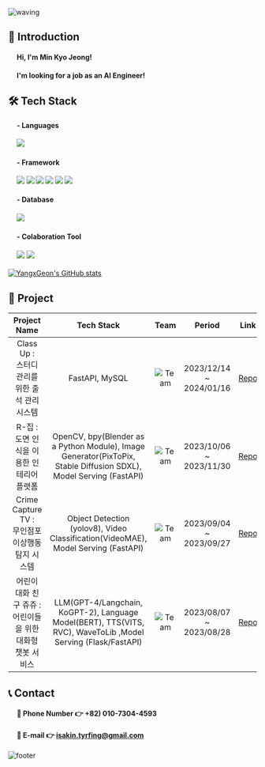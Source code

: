 ![waving](https://capsule-render.vercel.app/api?type=waving&height=200&color=47A4FA&text=Hello!%20I%27m%20Minkyo&fontSize=50&fontAlign=50&fontAlignY=35)
## 👋 Introduction 
 
#### &emsp; Hi, I'm Min Kyo Jeong!
#### &emsp; I'm looking for a job as an AI Engineer!


## 🛠 Tech Stack
#### &emsp; - Languages
#### &emsp; <img src="https://img.shields.io/badge/python-3776AB?style=for-the-badge&logo=python&logoColor=white">
#### &emsp; - Framework
#### &emsp; <img src="https://img.shields.io/badge/pytorch-EE4C2C?style=for-the-badge&logo=pytorch&logoColor=white"> <img src="https://img.shields.io/badge/langchain-EC1C24?style=for-the-badge&logo=langchain&logoColor=white"> <img src="https://img.shields.io/badge/opencv-5C3EE8?style=for-the-badge&logo=opencv&logoColor=white"> <img src="https://img.shields.io/badge/yolov8-00FFFF?style=for-the-badge&logo=yolo&logoColor=white"> <img src="https://img.shields.io/badge/flask-000000?style=for-the-badge&logo=flask&logoColor=white"> <img src="https://img.shields.io/badge/fastAPI-009688?style=for-the-badge&logo=fastAPI&logoColor=white">
#### &emsp; - Database
#### &emsp; <img src="https://img.shields.io/badge/mysql-4479A1?style=for-the-badge&logo=mysql&logoColor=white"> 

#### &emsp; - Colaboration Tool
#### &emsp; <img src="https://img.shields.io/badge/github-181717?style=for-the-badge&logo=github&logoColor=white"> <img src="https://img.shields.io/badge/git-F05032?style=for-the-badge&logo=git&logoColor=white"> 

[![YangxGeon's GitHub stats](https://github-readme-stats.vercel.app/api?username=Minkyodev&show_icons=true&theme=radical&count_private=true)](https://github.com/anuraghazra/github-readme-stats)

## 📃 Project

|Project Name|Tech Stack|Team|Period|Link|
|:---:|:---:|:---:|:---:|:---:|
|Class Up : <br>스터디 관리를 위한 출석 관리 시스템| FastAPI, MySQL | ![Team](https://img.shields.io/badge/Team-red) | 2023/12/14 ~ 2024/01/16| [Repo](https://github.com/MinkyoJeong1/Class-Up)|
|R-집 : <br>도면 인식을 이용한 인테리어 플랫폼| OpenCV, bpy(Blender as a Python Module), Image Generator(PixToPix, Stable Diffusion SDXL), Model Serving (FastAPI) | ![Team](https://img.shields.io/badge/Team-red) | 2023/10/06 ~ 2023/11/30| [Repo](https://github.com/MinkyoJeong1/R-zipp)|
|Crime Capture TV : <br>무인점포 이상행동 탐지 시스템| Object Detection (yolov8), Video Classification(VideoMAE), Model Serving (FastAPI) | ![Team](https://img.shields.io/badge/Team-red) | 2023/09/04 ~ 2023/09/27| [Repo](https://github.com/MinkyoJeong1/Crime-capture-tv)|
|어린이 대화 친구 쥬쥬 : <br>어린이들을 위한 대화형 챗봇 서비스| LLM(GPT-4/Langchain, KoGPT-2), Language Model(BERT), TTS(VITS, RVC), WaveToLib ,Model Serving (Flask/FastAPI) | ![Team](https://img.shields.io/badge/Team-red) | 2023/08/07 ~ 2023/08/28| [Repo](https://github.com/MinkyoJeong1/JUJU)|


## 📞 Contact
#### &emsp; 🔹 Phone Number 👉 +82) 010-7304-4593
#### &emsp; 🔹 E-mail 👉 isakin.tyrfing@gmail.com 

![footer](https://capsule-render.vercel.app/api?section=footer&type=waving&height=200&color=47A4FA&text=Thank%20You!&fontSize=50&fontcolor=000000&fontAlign=50&fontAlignY=70)

